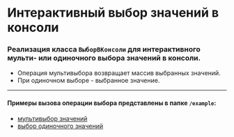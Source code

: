 Интерактивный выбор значений в консоли
======================================

### Реализация класса `ВыборВКонсоли` для интерактивного мульти- или одиночного выбора значений в консоли.


- Операция мультивыбора возвращает массив выбранных значений.
- При одиночном выборе - выбранное значение.

---

#### Примеры вызова операции выбора представлены в папке `/example`:
- [мультивыбор значений](examples/example_multi.os)
- [выбор одиночного значений](examples/example_single.os)